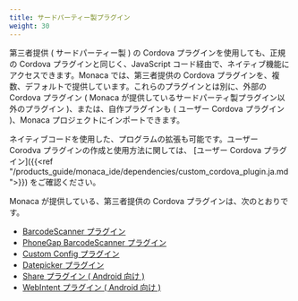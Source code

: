 ```yaml
---
title: サードパーティー製プラグイン
weight: 30
---
```


第三者提供 ( サードパーティー製 ) の Cordova
プラグインを使用しても、正規の Cordova プラグインと同じく、JavaScript
コード経由で、ネイティブ機能にアクセスできます。Monaca
では、第三者提供の Cordova
プラグインを、複数、デフォルトで提供しています。これらのプラグインとは別に、外部の
Cordova プラグイン ( Monaca
が提供しているサードパーティ製プラグイン以外のプラグイン
)、または、自作プラグインも ( ユーザー Cordova プラグイン )、Monaca
プロジェクトにインポートできます。

ネイティブコードを使用した、プログラムの拡張も可能です。ユーザー Corodva
プラグインの作成と使用方法に関しては、 [ユーザー Cordova プラグイン]({{<ref "/products_guide/monaca_ide/dependencies/custom_cordova_plugin.ja.md">}})
をご確認ください。

Monaca が提供している、第三者提供の Cordova
プラグインは、次のとおりです。

- [BarcodeScanner プラグイン](barcode_scanner/)
- [PhoneGap BarcodeScanner プラグイン](phonegap_plugin_barcodescanner/)
- [Custom Config プラグイン](custom_config/)
- [Datepicker プラグイン](datepicker/)
- [Share プラグイン ( Android 向け )](share/)
- [WebIntent プラグイン ( Android 向け )](webintent/)





